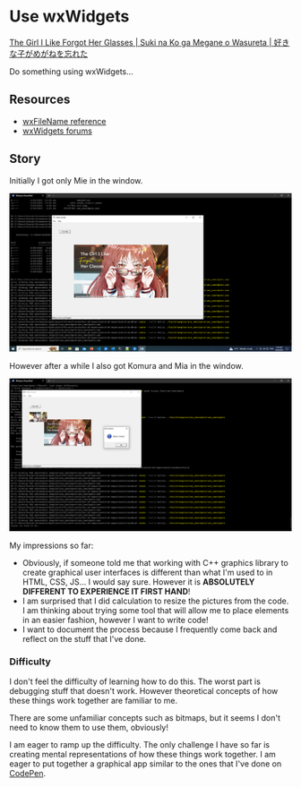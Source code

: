 # Use wxWidgets

[The Girl I Like Forgot Her Glasses | Suki na Ko ga Megane o Wasureta | 好きな子がめがねを忘れた](https://sukinako-ga-megane-wo-wasureta.fandom.com/wiki/Manga)

Do something using wxWidgets...

## Resources

- [wxFileName reference](https://docs.wxwidgets.org/trunk/classwx_file_name.html)
- [wxWidgets forums](https://forums.wxwidgets.org/viewtopic.php?t=19583)

## Story

Initially I got only Mie in the window.

![Mie](docs/only_girl.png)

However after a while I also got Komura and Mia in the window.

![Komura and Mia](docs/girl_and_guy.png)

My impressions so far:

- Obviously, if someone told me that working with C++ graphics library to create graphical user interfaces is different than what I'm used to in HTML, CSS, JS... I would say sure. However it is **ABSOLUTELY DIFFERENT TO EXPERIENCE IT FIRST HAND**!
- I am surprised that I did calculation to resize the pictures from the code. I am thinking about trying some tool that will allow me to place elements in an easier fashion, however I want to write code!
- I want to document the process because I frequently come back and reflect on the stuff that I've done.

### Difficulty

I don't feel the difficulty of learning how to do this. The worst part is debugging stuff that doesn't work. However theoretical concepts of how these things work together are familiar to me.

There are some unfamiliar concepts such as bitmaps, but it seems I don't need to know them to use them, obviously!

I am eager to ramp up the difficulty. The only challenge I have so far is creating mental representations of how these things work together. I am eager to put together a graphical app similar to the ones that I've done on [CodePen](https://codepen.io/Flexos96/pen/NWELEgq).
